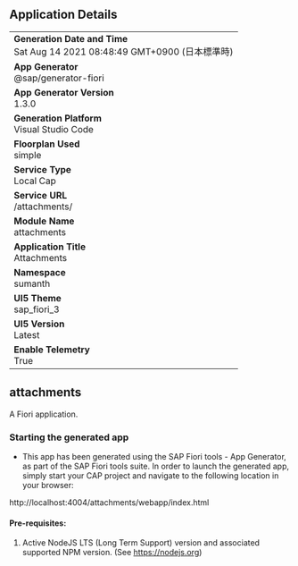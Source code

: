 ## Application Details
|               |
| ------------- |
|**Generation Date and Time**<br>Sat Aug 14 2021 08:48:49 GMT+0900 (日本標準時)|
|**App Generator**<br>@sap/generator-fiori|
|**App Generator Version**<br>1.3.0|
|**Generation Platform**<br>Visual Studio Code|
|**Floorplan Used**<br>simple|
|**Service Type**<br>Local Cap|
|**Service URL**<br>/attachments/
|**Module Name**<br>attachments|
|**Application Title**<br>Attachments|
|**Namespace**<br>sumanth|
|**UI5 Theme**<br>sap_fiori_3|
|**UI5 Version**<br>Latest|
|**Enable Telemetry**<br>True|

## attachments

A Fiori application.

### Starting the generated app

-   This app has been generated using the SAP Fiori tools - App Generator, as part of the SAP Fiori tools suite.  In order to launch the generated app, simply start your CAP project and navigate to the following location in your browser:

http://localhost:4004/attachments/webapp/index.html

#### Pre-requisites:

1. Active NodeJS LTS (Long Term Support) version and associated supported NPM version.  (See https://nodejs.org)


